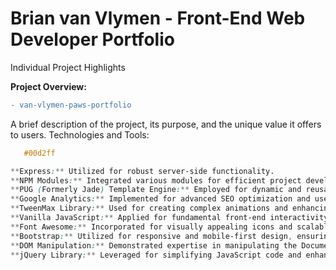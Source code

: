# Brian van Vlymen - Front-End Web Developer Portfolio 
Individual Project Highlights

**Project Overview:**

```diff
- van-vlymen-paws-portfolio
```



A brief description of the project, its purpose, and the unique value it offers to users.
Technologies and Tools:

```css
   #00d2ff

**Express:** Utilized for robust server-side functionality.
**NPM Modules:** Integrated various modules for efficient project development.
**PUG (Formerly Jade) Template Engine:** Employed for dynamic and reusable HTML template creation.
**Google Analytics:** Implemented for advanced SEO optimization and user behavior tracking.
**TweenMax Library:** Used for creating complex animations and enhancing user interface interactions.
**Vanilla JavaScript:** Applied for fundamental front-end interactivity and custom script solutions.
**Font Awesome:** Incorporated for visually appealing icons and scalable vector graphics.
**Bootstrap:** Utilized for responsive and mobile-first design, ensuring cross-platform compatibility.
**DOM Manipulation:** Demonstrated expertise in manipulating the Document Object Model for dynamic web page updates.
**jQuery Library:** Leveraged for simplifying JavaScript code and enhancing website interactivity.
```
